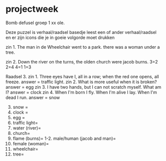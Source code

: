 # projectweek
Bomb defusel groep 1
xx ole.

Deze puzzel is verhaal/raadsel basedje leest een of ander verhaal/raadsel en er zijn icons die je in goeie volgorde moet drukken

zin 1.  The man in de Wheelchair went to a park. there was a woman under a tree.

zin 2.  Down the river on the turns, the olden church were jacob burns.
3=2
2=4
4=1
1=3

Raadsel 3. zin 1. Three eyes have I, all in a row; when the red one opens, all freeze.  answer = traffic light.
           zin 2. What is more useful when it is broken? answer = egg
           zin 3. I have two hands, but I can not scratch myself. What am I? answer = clock
           zin 4. When I'm born I fly. When I'm alive I lay. When I'm dead I run. answer = snow

3. snow = <i class="fas fa-snowflake"></i>
3. clock = <i class="far fa-clock"></i>
3. egg = <i class="fas fa-egg"></i>
3. traffic light= <i class="fas fa-traffic-light"></i>
2. water (river)= <i class="fas fa-water"></i>
2. church= <i class="fas fa-church"></i>
2. flame (burns)= <i class="fas fa-burn"></i>
1-2. male/human (jacob and man)= <i class="fas fa-male"></i>
1. female (woman)= <i class="fas fa-female"></i>
1. wheelchair= <i class="fas fa-wheelchair"></i>
1. tree= <i class="fas fa-tree"></i>
